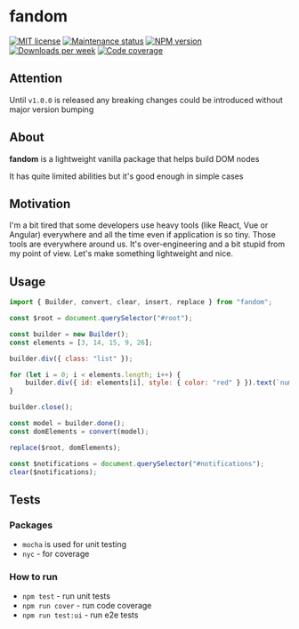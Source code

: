 # fandom

[![MIT license][license-badge]][license-url]
[![Maintenance status][status-badge]][status-url]
[![NPM version][npm-badge]][npm-url]
[![Downloads per week][downloads-badge]][downloads-url]
[![Code coverage][coverage-badge]][coverage-url]

## Attention

Until `v1.0.0` is released any breaking changes could be introduced without major version bumping

## About

**fandom** is a lightweight vanilla package that helps build DOM nodes

It has quite limited abilities but it's good enough in simple cases

## Motivation

I'm a bit tired that some developers use heavy tools (like React, Vue or Angular) everywhere and all the time even if application is so tiny. Those tools are everywhere around us. It's over-engineering and a bit stupid from my point of view. Let's make something lightweight and nice.

## Usage

```javascript
import { Builder, convert, clear, insert, replace } from "fandom";

const $root = document.querySelector("#root");

const builder = new Builder();
const elements = [3, 14, 15, 9, 26];

builder.div({ class: "list" });

for (let i = 0; i < elements.length; i++) {
    builder.div({ id: elements[i], style: { color: "red" } }).text(`number ${elements[i]}`).close();
}

builder.close();

const model = builder.done();
const domElements = convert(model);

replace($root, domElements);

const $notifications = document.querySelector("#notifications");
clear($notifications);
```

## Tests

### Packages

- `mocha` is used for unit testing
- `nyc` - for coverage

### How to run

- `npm test` - run unit tests
- `npm run cover` - run code coverage
- `npm run test:ui` - run e2e tests

[status-url]: https://github.com/vikian050194/fandom/pulse
[status-badge]: https://img.shields.io/github/last-commit/vikian050194/fandom.svg

[license-url]: https://github.com/vikian050194/fandom/blob/master/LICENSE
[license-badge]: https://img.shields.io/github/license/vikian050194/fandom.svg

[npm-url]: https://www.npmjs.com/package/fandom
[npm-badge]: https://img.shields.io/npm/v/fandom

[downloads-url]: https://www.npmjs.com/package/fandom
[downloads-badge]: https://img.shields.io/npm/dw/fandom

[coverage-url]: https://codecov.io/gh/vikian050194/fandom
[coverage-badge]: https://img.shields.io/codecov/c/github/vikian050194/fandom

